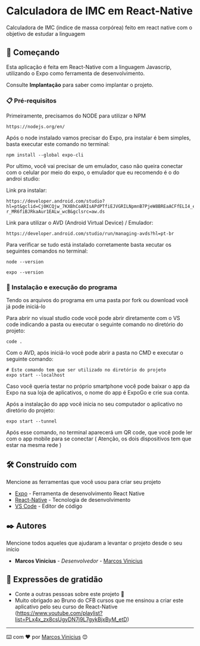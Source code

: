 # Calculadora de IMC em React-Native

Calculadora de IMC (indice de massa corpórea) feito em react native com o objetivo de estudar a linguagem

## 🚀 Começando

Esta aplicação é feita em React-Native com a linguagem Javascrip, utilizando o Expo como ferramenta de desenvolvimento.

Consulte **Implantação** para saber como implantar o projeto.

### 📋 Pré-requisitos

Primeiramente, precisamos do NODE para utilizar o NPM

```
https://nodejs.org/en/
```

Após o node instalado vamos precisar do Expo, pra instalar é bem simples, basta executar este comando no terminal:
```
npm install --global expo-cli
```
Por ultimo, você vai precisar de um emulador, caso não queira conectar com o celular por meio do expo, o emulador que eu recomendo é o do androi studio:

Link pra instalar:
```
https://developer.android.com/studio?hl=pt&gclid=Cj0KCQjw_7KXBhCoARIsAPdPTfiEJVGRILNpmnB7PjeW8BREaACFfELI4_ehFlEgiI2-r_MR6fiBJRkaAur1EALw_wcB&gclsrc=aw.ds
```
Link para utilizar o AVD (Android Virtual Device) / Emulador:
```
https://developer.android.com/studio/run/managing-avds?hl=pt-br
```
Para verificar se tudo está instalado corretamente basta xecutar os seguintes comandos no terminal:
```
node --version
```
```
expo --version
```


### 🔧 Instalação e execução do programa

Tendo os arquivos do programa em uma pasta por fork ou download você já pode iniciá-lo

Para abrir no visual studio code você pode abrir diretamente com o VS code indicando a pasta ou executar o seguinte comando no diretório do projeto:
```
code .
```

Com o AVD, após iniciá-lo você pode abrir a pasta no CMD e executar o seguinte comando:

```
# Este comando tem que ser utilizado no diretório do projeto
expo start --localhost 
```

Caso você queria testar no próprio smartphone você pode baixar o app da Expo na sua loja de aplicativos, o nome do app é ExpoGo e crie sua conta.

Após a instalação do app você inicia no seu computador o aplicativo no diretório do projeto:
```
expo start --tunnel 
```
Após esse comando, no terminal aparecerá um QR code, que você pode ler com o app mobile para se conectar ( Atenção, os dois dispositivos tem que estar na mesma rede )

## 🛠️ Construído com

Mencione as ferramentas que você usou para criar seu projeto

* [Expo](https://docs.expo.dev/) - Ferramenta de desenvolvimento React Native
* [React-Native](https://reactnative.dev/) - Tecnologia de desenvolvimento 
* [VS Code](https://code.visualstudio.com/) - Editor de código

## ✒️ Autores

Mencione todos aqueles que ajudaram a levantar o projeto desde o seu início

* **Marcos Vinicius** - *Desenvolvedor* - [Marcos Vinicius](https://github.com/marcosviniciusbse)

## 🎁 Expressões de gratidão

* Conte a outras pessoas sobre este projeto 📢
* Muito obrigado ao Bruno do CFB cursos que me ensinou a criar este aplicativo pelo seu curso de React-Native (https://www.youtube.com/playlist?list=PLx4x_zx8csUgyDN7j9L7gykBjxByM_etD)

---
⌨️ com ❤️ por [Marcos Vinicius](https://gist.github.com/marcosviniciusbse) 😊

